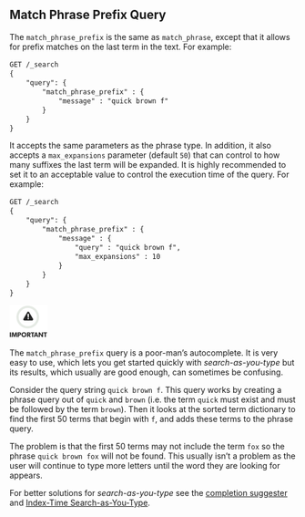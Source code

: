 ## Match Phrase Prefix Query

The `match_phrase_prefix` is the same as `match_phrase`, except that it allows for prefix matches on the last term in the text. For example:
    
    
    GET /_search
    {
        "query": {
            "match_phrase_prefix" : {
                "message" : "quick brown f"
            }
        }
    }

It accepts the same parameters as the phrase type. In addition, it also accepts a `max_expansions` parameter (default `50`) that can control to how many suffixes the last term will be expanded. It is highly recommended to set it to an acceptable value to control the execution time of the query. For example:
    
    
    GET /_search
    {
        "query": {
            "match_phrase_prefix" : {
                "message" : {
                    "query" : "quick brown f",
                    "max_expansions" : 10
                }
            }
        }
    }

![Important](images/icons/important.png)

The `match_phrase_prefix` query is a poor-man’s autocomplete. It is very easy to use, which lets you get started quickly with _search-as-you-type_ but its results, which usually are good enough, can sometimes be confusing.

Consider the query string `quick brown f`. This query works by creating a phrase query out of `quick` and `brown` (i.e. the term `quick` must exist and must be followed by the term `brown`). Then it looks at the sorted term dictionary to find the first 50 terms that begin with `f`, and adds these terms to the phrase query.

The problem is that the first 50 terms may not include the term `fox` so the phrase `quick brown fox` will not be found. This usually isn’t a problem as the user will continue to type more letters until the word they are looking for appears.

For better solutions for _search-as-you-type_ see the [completion suggester](search-suggesters-completion.html) and [Index-Time Search-as-You-Type](https://www.elastic.co/guide/en/elasticsearch/guide/2.x/_index_time_search_as_you_type.html).
